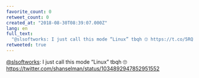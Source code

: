 ```yaml
---
favorite_count: 0
retweet_count: 0
created_at: "2018-08-30T08:39:07.000Z"
lang: en
full_text:
  "@slsoftworks: I just call this mode “Linux” tbqh 🙄 https://t.co/5RQ594CtW4"
retweeted: true
---
```


[@slsoftworks](https://twitter.com/slsoftworks): I just call this mode “Linux”
tbqh 🙄 <https://twitter.com/shanselman/status/1034892947852951552>
